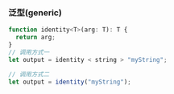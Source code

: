 ### 泛型(generic)

```js
function identity<T>(arg: T): T {
  return arg;
}
// 调用方式一
let output = identity < string > "myString";

// 调用方式二
let output = identity("myString");
```
